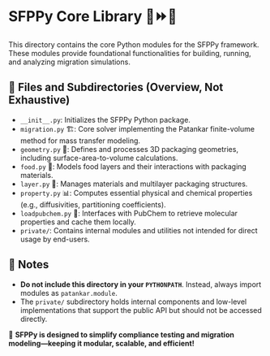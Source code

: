 # SFPPy Core Library  🍏⏩🍎

This directory contains the core Python modules for the SFPPy framework.
These modules provide foundational functionalities for building, running, and analyzing migration simulations.

## 📁 Files and Subdirectories (Overview, Not Exhaustive)
- `__init__.py`: Initializes the SFPPy Python package.
- `migration.py` 🏗️: Core solver implementing the Patankar finite-volume method for mass transfer modeling.
- `geometry.py` 📐: Defines and processes 3D packaging geometries, including surface-area-to-volume calculations.
- `food.py` 🍎: Models food layers and their interactions with packaging materials.
- `layer.py` 📜: Manages materials and multilayer packaging structures.
- `property.py` 📊: Computes essential physical and chemical properties (e.g., diffusivities, partitioning coefficients).
- `loadpubchem.py` 🔬: Interfaces with PubChem to retrieve molecular properties and cache them locally.
- `private/`: Contains internal modules and utilities not intended for direct usage by end-users.

## 🔹 Notes
- **Do not include this directory in your `PYTHONPATH`**. Instead, always import modules as `patankar.module`.
- The `private/` subdirectory holds internal components and low-level implementations that support the public API but should not be accessed directly.

🚀 **SFPPy is designed to simplify compliance testing and migration modeling—keeping it modular, scalable, and efficient!**

